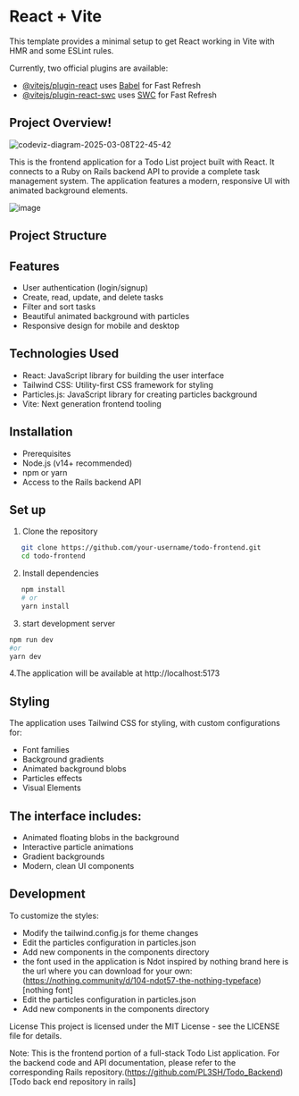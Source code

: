 # React + Vite

This template provides a minimal setup to get React working in Vite with HMR and some ESLint rules.

Currently, two official plugins are available:

- [@vitejs/plugin-react](https://github.com/vitejs/vite-plugin-react/blob/main/packages/plugin-react/README.md) uses [Babel](https://babeljs.io/) for Fast Refresh
- [@vitejs/plugin-react-swc](https://github.com/vitejs/vite-plugin-react-swc) uses [SWC](https://swc.rs/) for Fast Refresh

## Project Overview!
![codeviz-diagram-2025-03-08T22-45-42](https://github.com/user-attachments/assets/6ed0d73e-0123-441e-bc86-231c9d298481)

This is the frontend application for a Todo List project built with React. It connects to a Ruby on Rails backend API to provide a complete task management system. The application features a modern, responsive UI with animated background elements.

![image](https://github.com/user-attachments/assets/e53b54a2-1f4b-476b-b472-a2f56fd5012d)



## Project Structure

## Features
- User authentication (login/signup)
- Create, read, update, and delete tasks
- Filter and sort tasks
- Beautiful animated background with particles
- Responsive design for mobile and desktop
## Technologies Used
- React: JavaScript library for building the user interface
- Tailwind CSS: Utility-first CSS framework for styling
- Particles.js: JavaScript library for creating particles background
- Vite: Next generation frontend tooling
## Installation
- Prerequisites
- Node.js (v14+ recommended)
- npm or yarn
- Access to the Rails backend API

## Set up
1. Clone the repository
```bash
   git clone https://github.com/your-username/todo-frontend.git
   cd todo-frontend
```
2. Install dependencies
```bash
   npm install
   # or
   yarn install
```
3. start development server 

```bash
npm run dev
#or 
yarn dev
```

4.The application will be available at http://localhost:5173


## Styling
The application uses Tailwind CSS for styling, with custom configurations for:
- Font families
- Background gradients
- Animated background blobs
- Particles effects
- Visual Elements
## The interface includes:
- Animated floating blobs in the background
- Interactive particle animations
- Gradient backgrounds
- Modern, clean UI components

## Development
To customize the styles:
- Modify the tailwind.config.js for theme changes
- Edit the particles configuration in particles.json
- Add new components in the components directory
- the font used in the application is Ndot inspired by nothing brand here is the url where you can download for your own: (https://nothing.community/d/104-ndot57-the-nothing-typeface)[nothing font]
- Edit the particles configuration in particles.json
- Add new components in the components directory

License
This project is licensed under the MIT License - see the LICENSE file for details.

Note: This is the frontend portion of a full-stack Todo List application. For the backend code and API documentation, please refer to the corresponding Rails repository.(https://github.com/PL3SH/Todo_Backend)[Todo back end repository in rails]

